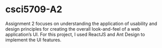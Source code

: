 # csci5709-A2
Assignment 2 focuses on understanding the application of usability and design principles for creating the overall look-and-feel of a web application’s UI. For this project, I used ReactJS and Ant Design to implement the UI features.
